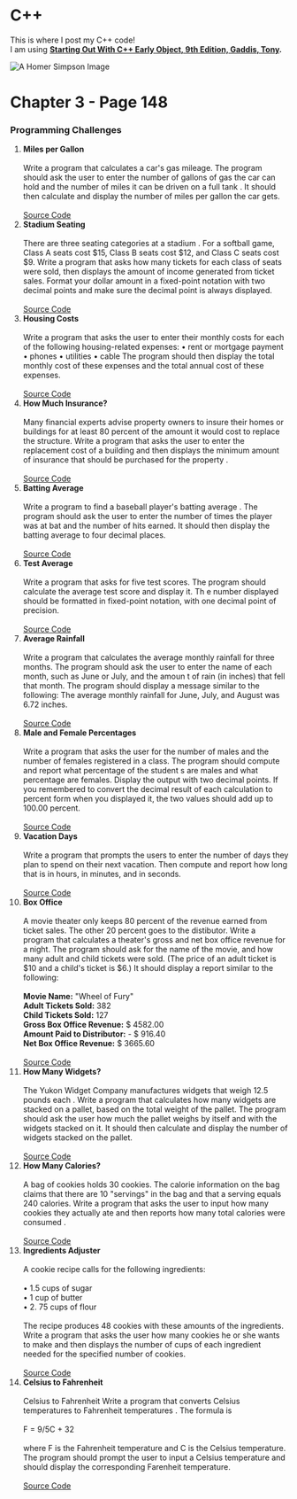 # C++
This is where I post my C++ code! <br>
I am using <b><a target="_blank" href="https://www.amazon.com/Starting-Out-Early-Objects-9th/dp/0134400240/ref=mt_paperback?_encoding=UTF8&me=">Starting Out With C++ Early Object, 9th Edition, Gaddis, Tony</a>.</b>

<img src="http://wallpapers-best.com/uploads/posts/2015-09/1_homer_simpson.jpg" alt="A Homer Simpson Image">
<br>

# Chapter 3 - Page 148
<h3>Programming Challenges</h3>
<ol>
  <li>
    <b>Miles per Gallon</b><br><br>
      Write a program that calculates a car's gas mileage. The program should ask the user
      to enter the number of gallons of gas the car can hold and the number of miles it can be
      driven on a full tank . It should then calculate and display the number of miles per
      gallon the car gets.<br><br>
    <a href="https://github.com/MigPug/Code/blob/master/Miles_Per_Gallon.cpp" target="_blank">Source Code</a>
  </li>
  
  <li>
    <b>Stadium Seating</b><br><br>
     There are three seating categories at a stadium . For a softball game, Class A seats cost
     $15, Class B seats cost $12, and Class C seats cost $9. Write a program that asks how
     many tickets for each class of seats were sold, then displays the amount of income
     generated from ticket sales. Format your dollar amount in a fixed-point notation with
     two decimal points and make sure the decimal point is always displayed.<br><br>
     <a href="https://github.com/MigPug/Code/blob/master/Stadium_Seating.cpp" target="_blank">Source Code</a>
  </li>  
  <li>
    <b>Housing Costs</b><br><br>
     Write a program that asks the user to enter their monthly costs for each of the following
     housing-related expenses:
     • rent or mortgage payment • phones
     • utilities • cable
     The program should then display the total monthly cost of these expenses and the total
     annual cost of these expenses. <br><br>
     <a href="https://github.com/MigPug/Code/blob/master/Housing_Costs.cpp" target="_blank">Source Code</a>
  </li>  
  <li>
    <b>How Much Insurance?</b><br><br>
     Many financial experts advise property owners to insure their homes or buildings for
     at least 80 percent of the amount it would cost to replace the structure. Write a program
     that asks the user to enter the replacement cost of a building and then displays the
     minimum amount of insurance that should be purchased for the property . <br><br>
     <a href="https://github.com/MigPug/Code/blob/master/How_Much_Insurance.cpp" target="_blank">Source Code</a>
  </li> 
  <li>
    <b>Batting Average</b><br><br>
     Write a program to find a baseball player's batting average . The program should ask
     the user to enter the number of times the player was at bat and the number of hits
     earned. It should then display the batting average to four decimal places. <br><br>
     <a href="https://github.com/MigPug/Code/blob/master/Batting_Average.cpp" target="_blank">Source Code</a>
  </li>  
  <li>
    <b>Test Average</b><br><br>
     Write a program that asks for five test scores. The program should calculate the average
     test score and display it. Th e number displayed should be formatted in fixed-point
     notation, with one decimal point of precision. <br><br>
     <a href="https://github.com/MigPug/Code/blob/master/Test_Average.cpp" target="_blank">Source Code</a>
  </li>  
  <li>
    <b>Average Rainfall</b><br><br>
     Write a program that calculates the average monthly rainfall for three months. The
     program should ask the user to enter the name of each month, such as June or July, and
     the amoun t of rain (in inches) that fell that month. The program should display a
     message similar to the following:
     The average monthly rainfall for June, July, and August was 6.72 inches. <br><br>
     <a href="https://github.com/MigPug/Code/blob/master/Average_Rainfall.cpp" target="_blank">Source Code</a>
  </li>  
  <li>
    <b>Male and Female Percentages</b><br><br>
     Write a program that asks the user for the number of males and the number of females
     registered in a class. The program should compute and report what percentage of the
     student s are males and what percentage are females. Display the output with two
     decimal points. If you remembered to convert the decimal result of each calculation to
     percent form when you displayed it, the two values should add up to 100.00 percent. <br><br>
     <a href="https://github.com/MigPug/Code/blob/master/Male_And_Female_Percentages.cpp" target="_blank">Source Code</a>
  </li>  
  <li>
    <b>Vacation Days</b><br><br>
     Write a program that prompts the users to enter the number of days they plan to spend
     on their next vacation. Then compute and report how long that is in hours, in minutes,
     and in seconds. <br><br>
     <a href="https://github.com/MigPug/Code/blob/master/Vacation_Days.cpp" target="_blank">Source Code</a>
  </li>
  <li>
    <b>Box Office</b><br><br>
     A movie theater only keeps 80 percent of the revenue earned from ticket sales. The other
     20 percent goes to the distibutor. Write a program that calculates a theater's gross and
     net box office revenue for a night. The program should ask for the name of the movie,
     and how many adult and child tickets were sold. (The price of an adult ticket is $10 and
     a child's ticket is $6.) It should display a report similar to the following:<br><br>
    <b>Movie Name:</b> "Wheel of Fury"<br>
    <b>Adult Tickets Sold:</b>  382<br>
    <b>Child Tickets Sold:</b> 127<br>
    <b>Gross Box Office Revenue:</b> $ 4582.00<br>
    <b>Amount Paid to Distributor:</b> - $ 916.40 <br>
    <b>Net Box Office Revenue:</b> $ 3665.60 <br><br>
     <a href="https://github.com/MigPug/Code/blob/master/Box_Office.cpp" target="_blank">Source Code</a>
  </li>
  <li>
    <b>How Many Widgets?</b><br><br>
     The Yukon Widget Company manufactures widgets that weigh 12.5 pounds each .
     Write a program that calculates how many widgets are stacked on a pallet, based on
     the total weight of the pallet. The program should ask the user how much the pallet
     weighs by itself and with the widgets stacked on it. It should then calculate and display
     the number of widgets stacked on the pallet. <br><br>
     <a href="https://github.com/MigPug/Code/blob/master/How_Many_Widgets.cpp" target="_blank">Source Code</a>
  </li>
  <li>
    <b>How Many Calories?</b><br><br>
     A bag of cookies holds 30 cookies. The calorie information on the bag claims that
     there are 10 "servings" in the bag and that a serving equals 240 calories. Write a
     program that asks the user to input how many cookies they actually ate and then
     reports how many total calories were consumed . <br><br>
     <a href="https://github.com/MigPug/Code/blob/master/How_Many_Calories.cpp" target="_blank">Source Code</a>
  </li>
  <li>
    <b>Ingredients Adjuster</b><br><br>
     A cookie recipe calls for the following ingredients:<br><br>
     • 1.5 cups of sugar<br>
     • 1 cup of butter<br>
     • 2. 75 cups of flour<br><br>
     The recipe produces 48 cookies with these amounts of the ingredients. Write a program
     that asks the user how many cookies he or she wants to make and then displays the
     number of cups of each ingredient needed for the specified number of cookies.  <br><br>
     <a href="https://github.com/MigPug/Code/blob/master/Ingredients_Adjuster.cpp" target="_blank">Source Code</a>
  </li>
  <li>
    <b>Celsius to Fahrenheit</b><br><br>
     Celsius to Fahrenheit
         Write a program that converts Celsius temperatures to Fahrenheit temperatures . The
         formula is<br><br>
         F = 9/5C + 32 <br><br>
         where F is the Fahrenheit temperature and C is the Celsius temperature. The program
         should prompt the user to input a Celsius temperature and should display the
         corresponding Farenheit temperature. <br><br>
     <a href="https://github.com/MigPug/Code/blob/master/Celsius_To_Fahrenheit.cpp" target="_blank">Source Code</a>
  </li>
</ol>
